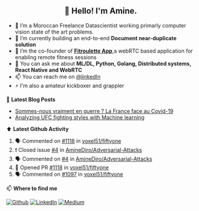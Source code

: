 <h2 align="center">👋 Hello! I'm Amine.</h2>

- :robot: I’m a Moroccan Freelance Datascientist working primarly computer vision state of the art problems.
- 🌱 I’m currently building an end-to-end  **Document near-duplicate solution**
- :muscle: I’m the co-founder of [**Fitroulette App**](beta.fitroulette.app),a webRTC based application for enabling remote fitness sessions
- 💬 You can ask me about **ML/DL, Python, Golang, Distributed systems, React Native and WebRTC**
- 📫 You can reach me on [@linkedIn](https://www.linkedin.com/in/ahmed-amine-dirhoussi-45213886/)
- ⚡ I'm also a amateur kickboxer and grappler

📕 **Latest Blog Posts**

<!-- BLOG-POST-LIST:START -->
- [Sommes-nous vraiment en guerre ? La France face au Covid-19](https://medium.com/@aminedirhoussi1/sommes-nous-vraiment-en-guerre-la-france-face-au-covid-19-28d57f9fdd5e?source=rss-7fe93e88f36b------2)
- [Analyzing UFC fighting styles with Machine learning](https://medium.com/@aminedirhoussi1/analyzing-ufc-fighting-styles-with-machine-learning-c664bed18e45?source=rss-7fe93e88f36b------2)
<!-- BLOG-POST-LIST:END -->


:arrow_up: **Latest Github Activity**


<!--START_SECTION:activity-->
1. 🗣 Commented on [#1118](https://github.com/voxel51/fiftyone/issues/1118) in [voxel51/fiftyone](https://github.com/voxel51/fiftyone)
2. ❗️ Closed issue [#4](https://github.com/AmineDiro/Adversarial-Attacks/issues/4) in [AmineDiro/Adversarial-Attacks](https://github.com/AmineDiro/Adversarial-Attacks)
3. 🗣 Commented on [#4](https://github.com/AmineDiro/Adversarial-Attacks/issues/4) in [AmineDiro/Adversarial-Attacks](https://github.com/AmineDiro/Adversarial-Attacks)
4. 💪 Opened PR [#1118](https://github.com/voxel51/fiftyone/pull/1118) in [voxel51/fiftyone](https://github.com/voxel51/fiftyone)
5. 🗣 Commented on [#1097](https://github.com/voxel51/fiftyone/issues/1097) in [voxel51/fiftyone](https://github.com/voxel51/fiftyone)
<!--END_SECTION:activity-->


📫  **Where to find me**

<p><a href="https://github.com/AmineDiro" target="_blank"><img alt="Github" src="https://img.shields.io/badge/GitHub-%2312100E.svg?&style=for-the-badge&logo=Github&logoColor=white" /></a> <a href="https://www.linkedin.com/in/ahmed-amine-dirhoussi-45213886/" target="_blank"><img alt="LinkedIn" src="https://img.shields.io/badge/linkedin-%230077B5.svg?&style=for-the-badge&logo=linkedin&logoColor=white" /></a> <a href="https://medium.com/@aminedirhoussi1" target="_blank"><img alt="Medium" src="https://img.shields.io/badge/medium-%2312100E.svg?&style=for-the-badge&logo=medium&logoColor=white" /></a>
</p>
